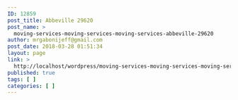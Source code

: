 ```yaml
---
ID: 12859
post_title: Abbeville 29620
post_name: >
  moving-services-moving-services-moving-services-abbeville-29620
author: mrgabonijeff@gmail.com
post_date: 2018-03-28 01:51:34
layout: page
link: >
  http://localhost/wordpress/moving-services-moving-services-moving-services-abbeville-29620/
published: true
tags: [ ]
categories: [ ]
---
```

